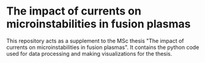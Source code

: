 # The impact of currents on microinstabilities in fusion plasmas
This repository acts as a supplement to the MSc thesis "The impact of currents on microinstabilities in fusion plasmas". It contains the python code used for data processing and making visualizations for the thesis.
